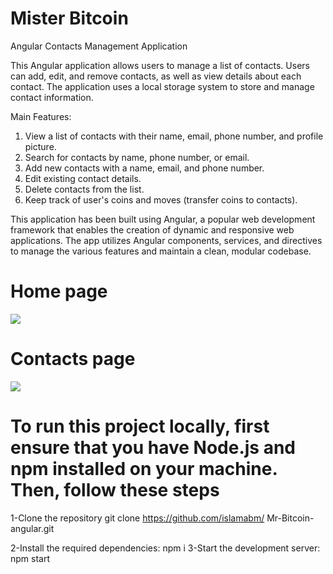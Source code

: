 # Mister Bitcoin


Angular Contacts Management Application

This Angular application allows users to manage a list of contacts. Users can add, edit, and remove contacts, as well as view details about each contact. The application uses a local storage system to store and manage contact information.

Main Features:
1. View a list of contacts with their name, email, phone number, and profile picture.
2. Search for contacts by name, phone number, or email.
3. Add new contacts with a name, email, and phone number.
4. Edit existing contact details.
5. Delete contacts from the list.
6. Keep track of user's coins and moves (transfer coins to contacts).

This application has been built using Angular, a popular web development framework that enables the creation of dynamic and responsive web applications. The app utilizes Angular components, services, and directives to manage the various features and maintain a clean, modular codebase.

<h1>Home page</h1>
<img src="https://i.postimg.cc/5ywHRWdM/image.png" />

<h1>Contacts page</h1>
<img src="https://i.postimg.cc/kGdG8YVY/image.png" />



<h1>To run this project locally, first ensure that you have Node.js and npm installed on your machine. Then, follow these steps</h1>

1-Clone the repository
git clone https://github.com/islamabm/
Mr-Bitcoin-angular.git

2-Install the required dependencies:
npm i
3-Start the development server:
npm start

